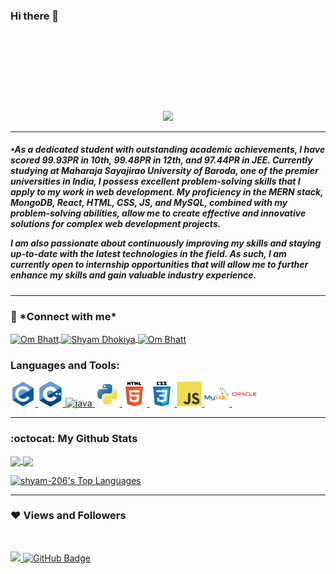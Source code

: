 ### Hi there 👋

<!--
**OmBhatt24/OmBhatt24** is a ✨ _special_ ✨ repository because its `README.md` (this file) appears on your GitHub profile.

Here are some ideas to get you started:

- 🔭 I’m currently working on ...
- 🌱 I’m currently learning ...
- 👯 I’m looking to collaborate on ...
- 🤔 I’m looking for help with ...
- 💬 Ask me about ...
- 📫 How to reach me: ...
- 😄 Pronouns: ...
- ⚡ Fun fact: ...
-->


<span align="center">
 <h1 align="center" style="color: white; padding-top: 50px;"> Om Bhatt </h1>
</span>
<p align="center">
 <img src="https://readme-typing-svg.herokuapp.com/?lines=Aspiring+Software+Developer.;Self+taught+Programmer.;Tech+Enthuasist.&font=Fira%20+Code&pause=1000&color=%23D62F79&center=true&width=350&height=50">
</p>
<hr>

<p>
  <h5>
   &#8226;As a dedicated student with outstanding academic achievements, I have scored 99.93PR in 10th, 99.48PR in 12th, and 97.44PR in JEE. Currently studying at Maharaja Sayajirao University of Baroda, one of the premier universities in India, I possess excellent problem-solving skills that I apply to my work in web development. My proficiency in the MERN stack, MongoDB, React, HTML, CSS, JS, and MySQL, combined with my problem-solving abilities, allow me to create effective and innovative solutions for complex web development projects.

I am also passionate about continuously improving my skills and staying up-to-date with the latest technologies in the field. As such, I am currently open to internship opportunities that will allow me to further enhance my skills and gain valuable industry experience.
  </h5>
</p>
<hr>
<!-- connect with me -->
<h3> 🔗&nbsp;*Connect with me*</h3>
<p align="left">
  
  <!-- LinkedIn-->
  <a href="https://www.linkedin.com/in/ombhatt24/" target="blank">
    <img align="center" src="https://raw.githubusercontent.com/rahuldkjain/github-profile-readme-generator/master/src/images/icons/Social/linked-in-alt.svg" alt="Om Bhatt" height="30" width="40" />
  </a>
 
 <!-- Twitter-->
  <a href="https://twitter.com/shyam_dhokiya" target="-blank">
    <img align="center" src="https://raw.githubusercontent.com/jmnote/z-icons/master/svg/twitter.svg" alt="Shyam Dhokiya" height="40" widht="40"/>
  </a>  
  <a href="https://leetcode.com/OmBhatt24" target="blank">
    <img align="center" src="https://raw.githubusercontent.com/rahuldkjain/github-profile-readme-generator/master/src/images/icons/Social/leet-code.svg" alt="Om Bhatt" height="30" width="40" />
 </a>
</p>

<h3 align="left">Languages and Tools:</h3>
<p align="left"> 
  <a href="https://www.cprogramming.com/" target="_blank" rel="noreferrer"> 
    <img src="https://raw.githubusercontent.com/devicons/devicon/master/icons/c/c-original.svg" alt="c" width="40" height="40"/> 
  </a> 
  <a href="https://www.w3schools.com/cpp/" target="_blank" rel="noreferrer"> 
    <img src="https://raw.githubusercontent.com/devicons/devicon/master/icons/cplusplus/cplusplus-original.svg" alt="cplusplus" width="40" height="40"/> 
  </a>
  <a href="#" target="_blank">
   <img src="https://raw.githubusercontent.com/jmnote/z-icons/master/svg/java.svg" alt="java" width="40px" height="40px">
  </a>
  <a href="https://www.python.org" target="_blank"> 
     <img src="https://raw.githubusercontent.com/devicons/devicon/master/icons/python/python-original.svg" alt="python" width="40" height="40"/> 
   </a>
   <a href="https://www.w3.org/html/" target="_blank"> 
        <img src="https://raw.githubusercontent.com/devicons/devicon/master/icons/html5/html5-original-wordmark.svg" alt="html5" width="40" height="40"/> 
   </a>
   <a href="https://www.w3schools.com/css/" target="_blank"> 
      <img src="https://raw.githubusercontent.com/devicons/devicon/master/icons/css3/css3-original-wordmark.svg" alt="css3" width="40" height="40"/> 
   </a> 
   <a href="https://developer.mozilla.org/en-US/docs/Web/JavaScript" target="_blank">      
        <img src="https://raw.githubusercontent.com/devicons/devicon/master/icons/javascript/javascript-original.svg" alt="javascript" width="40" height="40"/> 
   </a> 
   <a href="https://www.mysql.com/" rel="nofollow">
     <img src="https://raw.githubusercontent.com/devicons/devicon/master/icons/mysql/mysql-original-wordmark.svg" alt="mysql" width="40" height="40" /> 
   </a>
   <a href="https://www.oracle.com/" rel="nofollow"> 
    <img src="https://raw.githubusercontent.com/devicons/devicon/master/icons/oracle/oracle-original.svg" alt="oracle" width="40" height="40"> 
   </a>
 </p>
 <hr>

### :octocat: My Github Stats 
  
<p align="left">
  <a href="https://github.com/OmBhatt24"> 
    <img align="center" src="https://github-readme-stats.vercel.app/api?username=OmBhatt24&theme=algolia&show_icons=true" />    
  </a> 
  <a href="https://github.com/OmBhatt24"> 
    <img align="center" src="https://github-readme-streak-stats.herokuapp.com/?user=OmBhatt24&theme=algolia#version3" /> 
  </a>
</p>

<a href="https://github.com/OmBhatt24/github-readme-stats">
  <img alt="shyam-206's Top Languages" src="https://github-readme-stats.vercel.app/api/top-langs/?username=shyam-206&langs_count=8&count_private=true&layout=compact&theme=react&hide_border=true&bg_color=0D1117" />
</a>
<hr>

### ❤ Views and Followers
<br>
<p>
 <a href="https://github.com/Meghna-DAS/github-profile-views-counter">
    <img src="https://komarev.com/ghpvc/?username=OmBhatt24">
 </a>
 <a href="https://github.com/KHUNTPRIYANSH?tab=followers">
  <img src="https://img.shields.io/github/followers/OmBhatt24?label=Followers&style=social" alt="GitHub Badge">
 </a>
</p>

